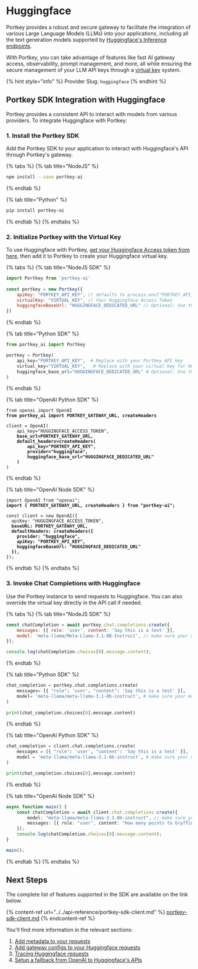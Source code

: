 # Huggingface

Portkey provides a robust and secure gateway to facilitate the integration of various Large Language Models (LLMs) into your applications, including all the text generation models supported by [Huggingface's Inference endpoints](https://huggingface.co/docs/api-inference/index).

With Portkey, you can take advantage of features like fast AI gateway access, observability, prompt management, and more, all while ensuring the secure management of your LLM API keys through a [virtual key](../../product/ai-gateway-streamline-llm-integrations/virtual-keys/) system.

{% hint style="info" %}
Provider Slug: `huggingface`
{% endhint %}

## Portkey SDK Integration with Huggingface

Portkey provides a consistent API to interact with models from various providers. To integrate Huggingface with Portkey:

### **1. Install the Portkey SDK**

Add the Portkey SDK to your application to interact with Huggingface's API through Portkey's gateway.

{% tabs %}
{% tab title="NodeJS" %}
```bash
npm install --save portkey-ai
```
{% endtab %}

{% tab title="Python" %}
```bash
pip install portkey-ai
```
{% endtab %}
{% endtabs %}

### **2. Initialize Portkey with the Virtual Key**

To use Huggingface with Portkey, [get your Huggingface Access token from here](https://huggingface.co/settings/tokens), then add it to Portkey to create your Huggingface virtual key.

{% tabs %}
{% tab title="NodeJS SDK" %}
```javascript
import Portkey from 'portkey-ai'
 
const portkey = new Portkey({
    apiKey: "PORTKEY_API_KEY", // defaults to process.env["PORTKEY_API_KEY"]
    virtualKey: "VIRTUAL_KEY", // Your Huggingface Access Token
    huggingfaceBaseUrl: "HUGGINGFACE_DEDICATED_URL" // Optional: Use this if you have a dedicated server hosted on Huggingface
})
```
{% endtab %}

{% tab title="Python SDK" %}
```python
from portkey_ai import Portkey

portkey = Portkey(
    api_key="PORTKEY_API_KEY",  # Replace with your Portkey API key
    virtual_key="VIRTUAL_KEY",   # Replace with your virtual key for Huggingface
    huggingface_base_url="HUGGINGFACE_DEDICATED_URL" # Optional: Use this if you have a dedicated server hosted on Huggingface
)
```
{% endtab %}

{% tab title="OpenAI Python SDK" %}
<pre class="language-python"><code class="lang-python">from openai import OpenAI
<strong>from portkey_ai import PORTKEY_GATEWAY_URL, createHeaders
</strong>
client = OpenAI(
    api_key="HUGGINGFACE_ACCESS_TOKEN",
<strong>    base_url=PORTKEY_GATEWAY_URL,
</strong><strong>    default_headers=createHeaders(
</strong><strong>        api_key="PORTKEY_API_KEY",
</strong><strong>        provider="huggingface",
</strong><strong>        huggingface_base_url="HUGGINGFACE_DEDICATED_URL"
</strong><strong>    )
</strong>)
</code></pre>
{% endtab %}

{% tab title="OpenAI Node SDK" %}
<pre class="language-typescript"><code class="lang-typescript">import OpenAI from "openai";
<strong>import { PORTKEY_GATEWAY_URL, createHeaders } from "portkey-ai";
</strong>
const client = new OpenAI({
  apiKey: "HUGGINGFACE_ACCESS_TOKEN",
<strong>  baseURL: PORTKEY_GATEWAY_URL,
</strong><strong>  defaultHeaders: createHeaders({
</strong><strong>    provider: "huggingface",
</strong><strong>    apiKey: "PORTKEY_API_KEY",
</strong><strong>    huggingfaceBaseUrl: "HUGGINGFACE_DEDICATED_URL"
</strong><strong>  }),
</strong>});
</code></pre>
{% endtab %}
{% endtabs %}

### **3. Invoke Chat Completions with Huggingface**

Use the Portkey instance to send requests to Huggingface. You can also override the virtual key directly in the API call if needed.

{% tabs %}
{% tab title="NodeJS SDK" %}
```javascript
const chatCompletion = await portkey.chat.completions.create({
    messages: [{ role: 'user', content: 'Say this is a test' }],
    model: 'meta-llama/Meta-Llama-3.1-8B-Instruct', // make sure your model is hot
});

console.log(chatCompletion.choices[0].message.content);
```
{% endtab %}

{% tab title="Python SDK" %}
```python
chat_completion = portkey.chat.completions.create(
    messages= [{ "role": 'user', "content": 'Say this is a test' }],
    model= 'meta-llama/meta-llama-3.1-8b-instruct', # make sure your model is hot
)
    
print(chat_completion.choices[0].message.content)
```
{% endtab %}

{% tab title="OpenAI Python SDK" %}
```python
chat_completion = client.chat.completions.create(
    messages = [{ "role": 'user', "content": 'Say this is a test' }],
    model = 'meta-llama/meta-llama-3.1-8b-instruct', # make sure your model is hot
)

print(chat_completion.choices[0].message.content)
```
{% endtab %}

{% tab title="OpenAI Node SDK" %}
```typescript
async function main() {
    const chatCompletion = await client.chat.completions.create({
        model: "meta-llama/meta-llama-3.1-8b-instruct", // make sure your model is hot
        messages: [{ role: "user", content: "How many points to Gryffindor?" }],
    });
    console.log(chatCompletion.choices[0].message.content);
}

main();
```
{% endtab %}
{% endtabs %}

## Next Steps

The complete list of features supported in the SDK are available on the link below.

{% content-ref url="../../api-reference/portkey-sdk-client.md" %}
[portkey-sdk-client.md](../../api-reference/portkey-sdk-client.md)
{% endcontent-ref %}

You'll find more information in the relevant sections:

1. [Add metadata to your requests](../../product/observability-modern-monitoring-for-llms/metadata.md)
2. [Add gateway configs to your Huggingface requests](../../product/ai-gateway-streamline-llm-integrations/configs.md)
3. [Tracing Huggingface requests](../../product/observability-modern-monitoring-for-llms/traces.md)
4. [Setup a fallback from OpenAI to Huggingface's APIs](../../product/ai-gateway-streamline-llm-integrations/fallbacks.md)
